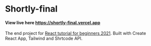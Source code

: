 # Shortly-final 
#### View live here https://shortly-final.vercel.app

The end project for <a href="https://www.youtube.com/watch?v=KdBvblh778Q&t=120s">React tutorial for beginners 2021</a>.
Built with Create React App, Tailwind and Shrtcode API.



